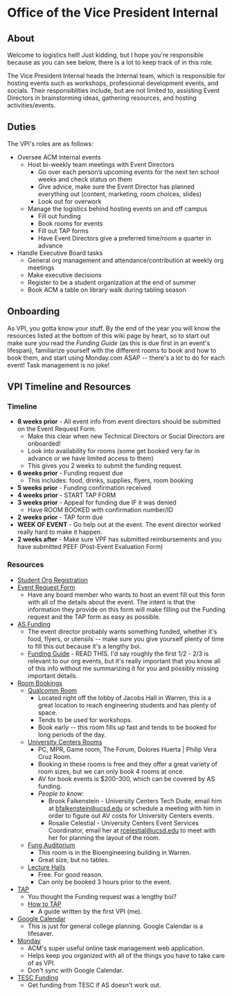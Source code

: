 # Office of the Vice President Internal

## About
Welcome to logistics hell! Just kidding, but I hope you're responsible because as you can see below, there is a lot to keep track of in this role. 

The Vice President Internal heads the Internal team, which is responsible for hosting events such as workshops, professional development events, and socials. Their responsiblities include, but are not limited to, assisting Event Directors in brainstorming ideas, gathering resources, and hosting activities/events.

## Duties
The VPI's roles are as follows:
* Oversee ACM internal events
  * Host bi-weekly team meetings with Event Directors
    * Go over each person’s upcoming events for the next ten school weeks and check status on them
    * Give advice, make sure the Event Director has planned everything out (content, marketing, room choices, slides)
    * Look out for overwork
  * Manage the logistics behind hosting events on and off campus
    * Fill out funding
    * Book rooms for events
    * Fill out TAP forms
    * Have Event Directors give a preferred time/room a quarter in advance
* Handle Executive Board tasks
  * General org management and attendance/contribution at weekly org meetings
  * Make executive decisions
  * Register to be a student organization at the end of summer
  * Book ACM a table on library walk during tabling season
  
## Onboarding
As VPI, you gotta know your stuff. By the end of the year you will know the resources listed at the bottom of this wiki page by heart, so to start out make sure you read the _Funding Guide_ (as this is due first in an event's lifespan), familiarize yourself with the different rooms to book and how to book them, and start using Monday.com ASAP -- there's a lot to do for each event! Task management is no joke!

## VPI Timeline and Resources
### Timeline
* **8 weeks prior** - All event info from event directors should be submitted on the Event Request Form.
  * Make this clear when new Technical Directors or Social Directors are onboarded!
  * Look into availability for rooms (some get booked very far in advance or we have limited access to them)
  * This gives you 2 weeks to submit the funding request.
* **6 weeks prior** - Funding request due
  * This includes: food, drinks, supplies, flyers, room booking
* **5 weeks prior** - Funding confirmation received
* **4 weeks prior** - START TAP FORM
* **3 weeks prior** - Appeal for funding due IF it was denied
  * Have ROOM BOOKED with confirmation number/ID
* **2 weeks prior** - TAP form due
* **WEEK OF EVENT** - Go help out at the event. The event director worked really hard to make it happen.
* **2 weeks after** - Make sure VPF has submitted reimbursements and you have submitted PEEF (Post-Event Evaluation Form)

### Resources
* [Student Org Registration](https://studentorgregistration.ucsd.edu/)
* [Event Request Form](https://forms.monday.com/forms/d34defbd43143905715dc14caa5cdcb3)
  * Have any board member who wants to host an event fill out this form with all of the details about the event. The intent is that the information they provide on this form will make filling out the Funding request and the TAP form as easy as possible.
* [AS Funding](https://finance.ucsd.edu/)
  * The event director probably wants something funded, whether it's food, flyers, or utensils -- make sure you give yourself plenty of time to fill this out because it's a lengthy boi.
  * [Funding Guide](https://finance.ucsd.edu/home/fundingguide) - READ THIS. I'd say roughly the first 1/2 - 2/3 is relevant to our org events, but it's really important that you know all of this info without me summarizing it for you and possibly missing important details.
* [Room Bookings](https://docs.google.com/spreadsheets/d/1MEDvrSyJN-fZWl-iEyXfNpcVDG5kTS2Wx3O5-DO8fLA/edit#gid=0)
  * [Qualcomm Room](https://soeadm.ucsd.edu/QRoom/Reservation/)
    * Located right off the lobby of Jacobs Hall in Warren, this is a great location to reach engineering students and has plenty of space.
    * Tends to be used for workshops.
    * Book early -- this room fills up fast and tends to be booked for long periods of the day.
  * [University Centers Rooms](http://reservations.ucsd.edu/)
    * PC, MPR, Game room, The Forum, Dolores Huerta | Philip Vera Cruz Room.
    * Booking in these rooms is free and they offer a great variety of room sizes, but we can only book 4 rooms at once.
    * AV for book events is $200-300, which can be covered by AS funding.
    * _People to know:_
      * Brook Falkenstein - University Centers Tech Dude, email him at [bfalkenstein@ucsd.edu]() or schedule a meeting with him in order to figure out AV costs for University Centers events.
      * Rosalie Celestial - University Centers Event Services Coordinator, email her at [rcelestial@ucsd.edu]() to meet with her for planning the layout of the room.
  * [Fung Auditorium](https://docs.google.com/forms/d/e/1FAIpQLSck40g1qVgYAe1RY8OcgZI7wz7za85Bx9wx4FGTB0E0epdkag/viewform?formkey=dGpCdnNnaXBtWUxNd21tYzVRN0NaTUE6MQ#gid=0)
    * This room is in the Bioengineering building in Warren.
    * Great size, but no tables.
  * [Lecture Halls](https://sa-web.ucsd.edu/forms/reg/classroomspace/classroomSpaceRequestForm.aspx)
    * Free. For good reason.
    * Can only be booked 3 hours prior to the event.
* [TAP](http://tap.ucsd.edu/portal/)
  * You thought the Funding request was a lengthy boi?
  * [How to TAP](https://docs.google.com/document/d/1a_hzp-xP4j2hA3mzfBrowCtDnMVXdE94b334ky_Ete4/edit?usp=sharing)
    * A guide written by the first VPI (me).
* [Google Calendar](https://calendar.google.com)
  * This is just for general college planning. Google Calendar is a lifesaver.
* [Monday](https://acmucsd.monday.com/)
  * ACM's super useful online task management web application.
  * Helps keep you organized with all of the things you have to take care of as VPI.
  * Don't sync with Google Calendar.
* [TESC Funding](https://tesc.ucsd.edu/orgs/finance)
  * Get funding from TESC if AS doesn't work out.
